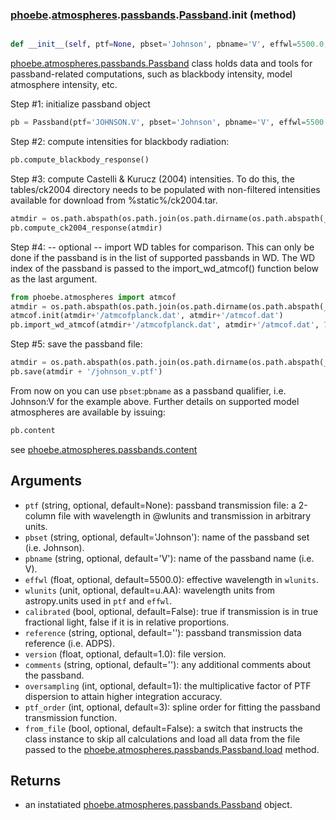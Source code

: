 ### [phoebe](phoebe.md).[atmospheres](phoebe.atmospheres.md).[passbands](phoebe.atmospheres.passbands.md).[Passband](phoebe.atmospheres.passbands.Passband.md).__init__ (method)


```py

def __init__(self, ptf=None, pbset='Johnson', pbname='V', effwl=5500.0, wlunits=Unit("Angstrom"), calibrated=False, reference='', version=1.0, comments='', oversampling=1, ptf_order=3, from_file=False)

```



[phoebe.atmospheres.passbands.Passband](phoebe.atmospheres.passbands.Passband.md) class holds data and tools for
passband-related computations, such as blackbody intensity, model
atmosphere intensity, etc.

Step #1: initialize passband object

```py
pb = Passband(ptf='JOHNSON.V', pbset='Johnson', pbname='V', effwl=5500.0, wlunits=u.AA, calibrated=True, reference='ADPS', version=1.0, comments='')
```

Step #2: compute intensities for blackbody radiation:

```py
pb.compute_blackbody_response()
```

Step #3: compute Castelli &amp; Kurucz (2004) intensities. To do this,
the tables/ck2004 directory needs to be populated with non-filtered
intensities available for download from %static%/ck2004.tar.

```py
atmdir = os.path.abspath(os.path.join(os.path.dirname(os.path.abspath(__file__)), 'tables/ck2004'))
pb.compute_ck2004_response(atmdir)
```

Step #4: -- optional -- import WD tables for comparison. This can only
be done if the passband is in the list of supported passbands in WD.
The WD index of the passband is passed to the import_wd_atmcof()
function below as the last argument.

```py
from phoebe.atmospheres import atmcof
atmdir = os.path.abspath(os.path.join(os.path.dirname(os.path.abspath(__file__)), 'tables/wd'))
atmcof.init(atmdir+'/atmcofplanck.dat', atmdir+'/atmcof.dat')
pb.import_wd_atmcof(atmdir+'/atmcofplanck.dat', atmdir+'/atmcof.dat', 7)
```

Step #5: save the passband file:

```py
atmdir = os.path.abspath(os.path.join(os.path.dirname(os.path.abspath(__file__)), 'tables/passbands'))
pb.save(atmdir + '/johnson_v.ptf')
```

From now on you can use `pbset`:`pbname` as a passband qualifier, i.e.
Johnson:V for the example above. Further details on supported model
atmospheres are available by issuing:

```py
pb.content
```

see [phoebe.atmospheres.passbands.content](phoebe.atmospheres.passbands.content.md)

Arguments
----------
* `ptf` (string, optional, default=None): passband transmission file: a
    2-column file with wavelength in @wlunits and transmission in
    arbitrary units.
* `pbset` (string, optional, default='Johnson'): name of the passband
    set (i.e. Johnson).
* `pbname` (string, optional, default='V'): name of the passband name
    (i.e. V).
* `effwl` (float, optional, default=5500.0): effective wavelength in
    `wlunits`.
* `wlunits` (unit, optional, default=u.AA): wavelength units from
    astropy.units used in `ptf` and `effwl`.
* `calibrated` (bool, optional, default=False): true if transmission is
    in true fractional light, false if it is in relative proportions.
* `reference` (string, optional, default=''): passband transmission data
    reference (i.e. ADPS).
* `version` (float, optional, default=1.0): file version.
* `comments` (string, optional, default=''): any additional comments
    about the passband.
* `oversampling` (int, optional, default=1): the multiplicative factor
    of PTF dispersion to attain higher integration accuracy.
* `ptf_order` (int, optional, default=3): spline order for fitting
    the passband transmission function.
* `from_file` (bool, optional, default=False): a switch that instructs
    the class instance to skip all calculations and load all data from
    the file passed to the [phoebe.atmospheres.passbands.Passband.load](phoebe.atmospheres.passbands.Passband.load.md)
    method.

Returns
---------
* an instatiated [phoebe.atmospheres.passbands.Passband](phoebe.atmospheres.passbands.Passband.md) object.

